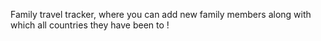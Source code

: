 Family travel tracker, where you can add new family members along with which all countries they have been to !
